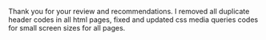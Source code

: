 Thank you for your review and recommendations.
I removed all duplicate header codes in all html pages, fixed and updated css media queries codes for small screen sizes for all pages.
